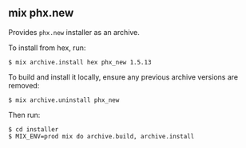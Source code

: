 ## mix phx.new

Provides `phx.new` installer as an archive.

To install from hex, run:

    $ mix archive.install hex phx_new 1.5.13

To build and install it locally,
ensure any previous archive versions are removed:

    $ mix archive.uninstall phx_new

Then run:

    $ cd installer
    $ MIX_ENV=prod mix do archive.build, archive.install
